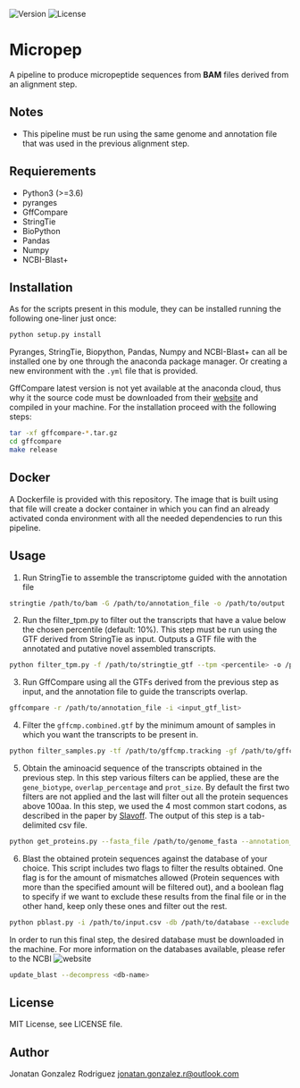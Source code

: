 ![Version](https://img.shields.io/badge/Version-0.1.0-green) ![License](https://img.shields.io/badge/license-MIT-green)

# Micropep

A pipeline to produce micropeptide sequences from **BAM** files derived from an alignment step.

## Notes

- This pipeline must be run using the same genome and annotation file that was used in the previous alignment step.

## Requierements

- Python3 (>=3.6)
- pyranges
- GffCompare
- StringTie
- BioPython
- Pandas
- Numpy
- NCBI-Blast+

## Installation

As for the scripts present in this module, they can be installed running the following one-liner just once:

```bash
python setup.py install
```

Pyranges, StringTie, Biopython, Pandas, Numpy and NCBI-Blast+ can all be installed one by one through the anaconda package manager. Or creating a new environment with the `.yml` file that is provided.

GffCompare latest version is not yet available at the anaconda cloud, thus why it the source code must be downloaded from their [website](http://ccb.jhu.edu/software/stringtie/dl/gffcompare-0.12.1.tar.gz) and compiled in your machine. For the installation proceed with the following steps:

```bash
tar -xf gffcompare-*.tar.gz
cd gffcompare
make release
```
## Docker

A Dockerfile is provided with this repository. The image that is built using that file will create a docker container in which you can find an already activated conda environment with all the needed dependencies to run this pipeline.

## Usage

1. Run StringTie to assemble the transcriptome guided with the annotation file

```bash
stringtie /path/to/bam -G /path/to/annotation_file -o /path/to/output
```

2. Run the filter_tpm.py to filter out the transcripts that have a value below the chosen percentile (default: 10%). This step must be run using the GTF derived from StringTie as input. Outputs a GTF file with the annotated and putative novel assembled transcripts.

```bash
python filter_tpm.py -f /path/to/stringtie_gtf --tpm <percentile> -o /path/to/output
```

3. Run GffCompare using all the GTFs derived from the previous step as input, and the annotation file to guide the transcripts overlap.

```bash
gffcompare -r /path/to/annotation_file -i <input_gtf_list>
```

4. Filter the `gffcmp.combined.gtf` by the minimum amount of samples in which you want the transcripts to be present in.

```bash
python filter_samples.py -tf /path/to/gffcmp.tracking -gf /path/to/gffcmp.combined.gtf -s min_num_of_samples -o /path/to/output
```

5. Obtain the aminoacid sequence of the transcripts obtained in the previous step. In this step various filters can be applied, these are the `gene_biotype`, `overlap_percentage` and `prot_size`. By default the first two filters are not applied and the last will filter out all the protein sequences above 100aa. In this step, we used the 4 most common start codons, as described in the paper by [Slavoff](https://europepmc.org/article/med/32209305). The output of this step is a tab-delimited csv file.

```bash
python get_proteins.py --fasta_file /path/to/genome_fasta --annotation_gtf /path/to/annotation_file -i /path/to/gtf_file -l <max_aas_length> -o /path/to/output
```

6. Blast the obtained protein sequences against the database of your choice. This script includes two flags to filter the results obtained. One flag is for the amount of mismatches allowed (Protein sequences with more than the specified amount will be filtered out), and a boolean flag to specify if we want to exclude these results from the final file or in the other hand, keep only these ones and filter out the rest.

```bash
python pblast.py -i /path/to/input.csv -db /path/to/database --exclude --mismatch <num_of_mismatches> -o /path/to/output
```

In order to run this final step, the desired database must be downloaded in the machine. For more information on the databases available, please refer to the NCBI ![website](https://www.ncbi.nlm.nih.gov/books/NBK62345/#blast_ftp_site.The_blastdb_subdirectory)

```bash
update_blast --decompress <db-name>
```

## License

MIT License, see LICENSE file.

## Author

Jonatan Gonzalez Rodriguez jonatan.gonzalez.r@outlook.com

